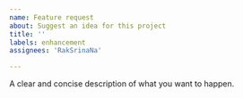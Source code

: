 ```yaml
---
name: Feature request
about: Suggest an idea for this project
title: ''
labels: enhancement
assignees: 'RakSrinaNa'

---
```


A clear and concise description of what you want to happen.
